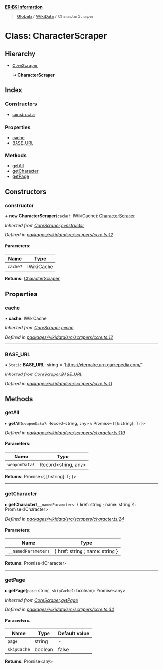 **[ER:BS Information](../README.md)**

> [Globals](../globals.md) / [WikiData](../modules/wikidata.md) / CharacterScraper

# Class: CharacterScraper

## Hierarchy

* [CoreScraper](wikidata.corescraper.md)

  ↳ **CharacterScraper**

## Index

### Constructors

* [constructor](wikidata.characterscraper.md#constructor)

### Properties

* [cache](wikidata.characterscraper.md#cache)
* [BASE\_URL](wikidata.characterscraper.md#base_url)

### Methods

* [getAll](wikidata.characterscraper.md#getall)
* [getCharacter](wikidata.characterscraper.md#getcharacter)
* [getPage](wikidata.characterscraper.md#getpage)

## Constructors

### constructor

\+ **new CharacterScraper**(`cache?`: IWikiCache): [CharacterScraper](wikidata.characterscraper.md)

*Inherited from [CoreScraper](wikidata.corescraper.md).[constructor](wikidata.corescraper.md#constructor)*

*Defined in [packages/wikidata/src/scrapers/core.ts:12](https://github.com/PaulEndri/eternal-return-project/blob/f8a270f/packages/wikidata/src/scrapers/core.ts#L12)*

#### Parameters:

Name | Type |
------ | ------ |
`cache?` | IWikiCache |

**Returns:** [CharacterScraper](wikidata.characterscraper.md)

## Properties

### cache

•  **cache**: IWikiCache

*Inherited from [CoreScraper](wikidata.corescraper.md).[cache](wikidata.corescraper.md#cache)*

*Defined in [packages/wikidata/src/scrapers/core.ts:12](https://github.com/PaulEndri/eternal-return-project/blob/f8a270f/packages/wikidata/src/scrapers/core.ts#L12)*

___

### BASE\_URL

▪ `Static` **BASE\_URL**: string = "https://eternalreturn.gamepedia.com/"

*Inherited from [CoreScraper](wikidata.corescraper.md).[BASE_URL](wikidata.corescraper.md#base_url)*

*Defined in [packages/wikidata/src/scrapers/core.ts:11](https://github.com/PaulEndri/eternal-return-project/blob/f8a270f/packages/wikidata/src/scrapers/core.ts#L11)*

## Methods

### getAll

▸ **getAll**(`weaponData?`: Record<string, any\>): Promise<{ [k:string]: T;  }\>

*Defined in [packages/wikidata/src/scrapers/character.ts:119](https://github.com/PaulEndri/eternal-return-project/blob/f8a270f/packages/wikidata/src/scrapers/character.ts#L119)*

#### Parameters:

Name | Type |
------ | ------ |
`weaponData?` | Record<string, any\> |

**Returns:** Promise<{ [k:string]: T;  }\>

___

### getCharacter

▸ **getCharacter**(`__namedParameters`: { href: string ; name: string  }): Promise<ICharacter\>

*Defined in [packages/wikidata/src/scrapers/character.ts:24](https://github.com/PaulEndri/eternal-return-project/blob/f8a270f/packages/wikidata/src/scrapers/character.ts#L24)*

#### Parameters:

Name | Type |
------ | ------ |
`__namedParameters` | { href: string ; name: string  } |

**Returns:** Promise<ICharacter\>

___

### getPage

▸ **getPage**(`page`: string, `skipCache?`: boolean): Promise<any\>

*Inherited from [CoreScraper](wikidata.corescraper.md).[getPage](wikidata.corescraper.md#getpage)*

*Defined in [packages/wikidata/src/scrapers/core.ts:34](https://github.com/PaulEndri/eternal-return-project/blob/f8a270f/packages/wikidata/src/scrapers/core.ts#L34)*

#### Parameters:

Name | Type | Default value |
------ | ------ | ------ |
`page` | string | - |
`skipCache` | boolean | false |

**Returns:** Promise<any\>
